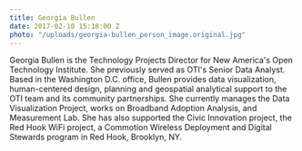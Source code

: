 ```yaml
---
title: Georgia Bullen
date: 2017-02-10 15:18:00 Z
photo: "/uploads/georgia-bullen_person_image.original.jpg"
---
```


Georgia Bullen is the Technology Projects Director for New America's Open Technology Institute. She previously served as OTI's Senior Data Analyst. Based in the Washington D.C. office, Bullen provides data visualization, human-centered design, planning and geospatial analytical support to the OTI team and its community partnerships. She currently manages the Data Visualization Project, works on Broadband Adoption Analysis, and Measurement Lab. She has also supported the Civic Innovation project, the Red Hook WiFi project, a Commotion Wireless Deployment and Digital Stewards program in Red Hook, Brooklyn, NY.